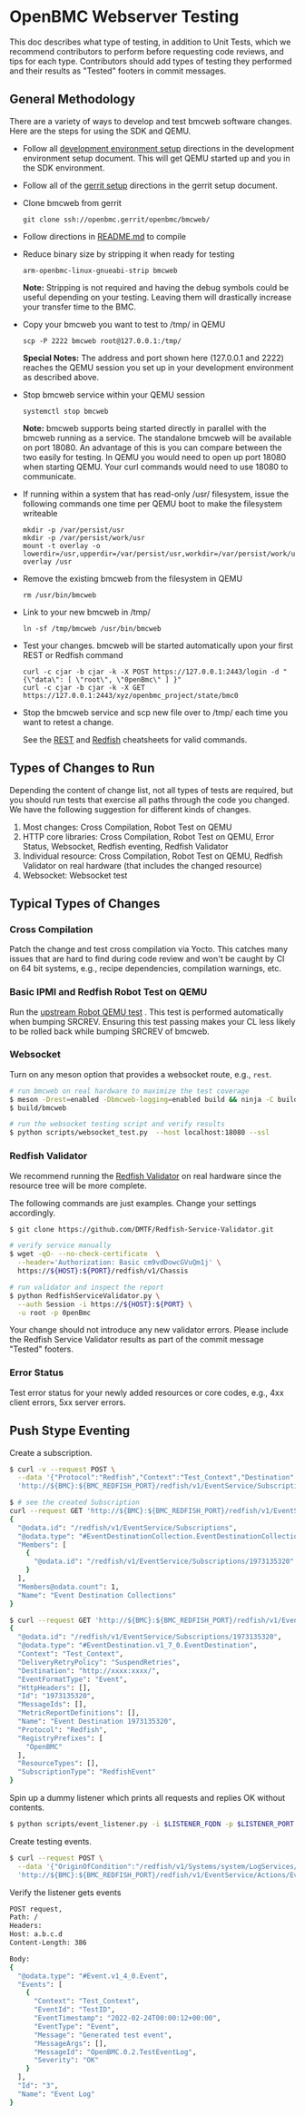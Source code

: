 # OpenBMC Webserver Testing

This doc describes what type of testing, in addition to Unit Tests, which we
recommend contributors to perform before requesting code reviews, and tips for
each type. Contributors should add types of testing they performed and their
results as "Tested" footers in commit messages.

## General Methodology
There are a variety of ways to develop and test bmcweb software changes.
Here are the steps for using the SDK and QEMU.

- Follow all [development environment setup](https://github.com/openbmc/docs/blob/master/development/dev-environment.md)
directions in the development environment setup document. This will get
QEMU started up and you in the SDK environment.
- Follow all of the [gerrit setup](https://github.com/openbmc/docs/blob/master/development/gerrit-setup.md)
directions in the gerrit setup document.
- Clone bmcweb from gerrit
  ```
  git clone ssh://openbmc.gerrit/openbmc/bmcweb/
  ```

- Follow directions in [README.md](https://github.com/openbmc/bmcweb#configuration) to compile

- Reduce binary size by stripping it when ready for testing
  ```
  arm-openbmc-linux-gnueabi-strip bmcweb
  ```
  **Note:** Stripping is not required and having the debug symbols could be
  useful depending on your testing. Leaving them will drastically increase
  your transfer time to the BMC.

- Copy your bmcweb you want to test to /tmp/ in QEMU
  ```
  scp -P 2222 bmcweb root@127.0.0.1:/tmp/
  ```
  **Special Notes:**
  The address and port shown here (127.0.0.1 and 2222) reaches the QEMU session
  you set up in your development environment as described above.

- Stop bmcweb service within your QEMU session
  ```
  systemctl stop bmcweb
  ```
  **Note:** bmcweb supports being started directly in parallel with the bmcweb
  running as a service. The standalone bmcweb will be available on port 18080.
  An advantage of this is you can compare between the two easily for testing.
  In QEMU you would need to open up port 18080 when starting QEMU. Your curl
  commands would need to use 18080 to communicate.

- If running within a system that has read-only /usr/ filesystem, issue
the following commands one time per QEMU boot to make the filesystem
writeable
  ```
  mkdir -p /var/persist/usr
  mkdir -p /var/persist/work/usr
  mount -t overlay -o lowerdir=/usr,upperdir=/var/persist/usr,workdir=/var/persist/work/usr overlay /usr
  ```

- Remove the existing bmcweb from the filesystem in QEMU
  ```
  rm /usr/bin/bmcweb
  ```

- Link to your new bmcweb in /tmp/
  ```
  ln -sf /tmp/bmcweb /usr/bin/bmcweb
  ```

- Test your changes. bmcweb will be started automatically upon your
first REST or Redfish command
  ```
  curl -c cjar -b cjar -k -X POST https://127.0.0.1:2443/login -d "{\"data\": [ \"root\", \"0penBmc\" ] }"
  curl -c cjar -b cjar -k -X GET https://127.0.0.1:2443/xyz/openbmc_project/state/bmc0
  ```

- Stop the bmcweb service and scp new file over to /tmp/ each time you
want to retest a change.

  See the [REST](https://github.com/openbmc/docs/blob/master/REST-cheatsheet.md)
  and [Redfish](https://github.com/openbmc/docs/blob/master/REDFISH-cheatsheet.md) cheatsheets for valid commands.


## Types of Changes to Run
Depending the content of change list, not all types of tests are required, but
you should run tests that exercise all paths through the code you changed. We
have the following suggestion for different kinds of changes.

1. Most changes: Cross Compilation, Robot Test on QEMU 
2. HTTP core libraries: Cross Compilation, Robot Test on QEMU, Error Status, Websocket,
Redfish eventing, Redfish Validator
3. Individual resource: Cross Compilation, Robot Test on QEMU, Redfish Validator 
on real hardware (that includes the changed resource)
4. Websocket: Websocket test

## Typical Types of Changes

### Cross Compilation
Patch the change and test cross compilation via Yocto. This catches many issues
that are hard to find during code review and won't be caught by CI on 64 bit
systems, e.g., recipe dependencies, compilation warnings, etc.

### Basic IPMI and Redfish Robot Test on QEMU

Run
the [upstream Robot QEMU test](https://github.com/openbmc/openbmc-build-scripts/blob/master/run-qemu-robot-test.sh)
. This test is performed automatically when bumping SRCREV. Ensuring this test
passing makes your CL less likely to be rolled back while bumping SRCREV of
bmcweb.

### Websocket

Turn on any meson option that provides a websocket route, e.g., `rest`.

```bash
# run bmcweb on real hardware to maximize the test coverage
$ meson -Drest=enabled -Dbmcweb-logging=enabled build && ninja -C build
$ build/bmcweb

# run the websocket testing script and verify results
$ python scripts/websocket_test.py  --host localhost:18080 --ssl
```

### Redfish Validator

We recommend running
the [Redfish Validator](https://github.com/DMTF/Redfish-Service-Validator.git)
on real hardware since the resource tree will be more complete.

The following commands are just examples. Change your settings accordingly.

```bash
$ git clone https://github.com/DMTF/Redfish-Service-Validator.git

# verify service manually
$ wget -qO- --no-check-certificate  \
  --header='Authorization: Basic cm9vdDowcGVuQm1j' \
  https://${HOST}:${PORT}/redfish/v1/Chassis

# run validator and inspect the report
$ python RedfishServiceValidator.py \
  --auth Session -i https://${HOST}:${PORT} \
  -u root -p 0penBmc
```

Your change should not introduce any new validator errors. Please include
the Redfish Service Validator results as part of the commit message
"Tested" footers.

### Error Status

Test error status for your newly added resources or core codes, e.g., 4xx client
errors, 5xx server errors.

## Push Stype Eventing

Create a subscription.

```bash
$ curl -v --request POST \
  --data '{"Protocol":"Redfish","Context":"Test_Context","Destination":"http://$LISTENER_FQDN:$LISTENER_PORT/","EventFormatType":"Event","SubscriptionType":"RedfishEvent","DeliveryRetryPolicy":"SuspendRetries","RegistryPrefixes":["OpenBMC"]}' \
  'http://${BMC}:${BMC_REDFISH_PORT}/redfish/v1/EventService/Subscriptions'

$ # see the created Subscription
curl --request GET 'http://${BMC}:${BMC_REDFISH_PORT}/redfish/v1/EventService/Subscriptions/'
{
  "@odata.id": "/redfish/v1/EventService/Subscriptions",
  "@odata.type": "#EventDestinationCollection.EventDestinationCollection",
  "Members": [
    {
      "@odata.id": "/redfish/v1/EventService/Subscriptions/1973135320"
    }
  ],
  "Members@odata.count": 1,
  "Name": "Event Destination Collections"
}

$ curl --request GET 'http://${BMC}:${BMC_REDFISH_PORT}/redfish/v1/EventService/Subscriptions/1973135320'
{
  "@odata.id": "/redfish/v1/EventService/Subscriptions/1973135320",
  "@odata.type": "#EventDestination.v1_7_0.EventDestination",
  "Context": "Test_Context",
  "DeliveryRetryPolicy": "SuspendRetries",
  "Destination": "http://xxxx:xxxx/",
  "EventFormatType": "Event",
  "HttpHeaders": [],
  "Id": "1973135320",
  "MessageIds": [],
  "MetricReportDefinitions": [],
  "Name": "Event Destination 1973135320",
  "Protocol": "Redfish",
  "RegistryPrefixes": [
    "OpenBMC"
  ],
  "ResourceTypes": [],
  "SubscriptionType": "RedfishEvent"
}
```

Spin up a dummy listener which prints all requests and replies OK without
contents.

```bash
$ python scripts/event_listener.py -i $LISTENER_FQDN -p $LISTENER_PORT
```

Create testing events.

```bash
$ curl --request POST \
  --data '{"OriginOfCondition":"/redfish/v1/Systems/system/LogServices/EventLog","EventId":"xxxx"}' \
  'http://${BMC}:${BMC_REDFISH_PORT}/redfish/v1/EventService/Actions/EventService.SubmitTestEvent'
```

Verify the listener gets events

```bash
POST request,
Path: /
Headers:
Host: a.b.c.d
Content-Length: 386

Body:
{
  "@odata.type": "#Event.v1_4_0.Event",
  "Events": [
    {
      "Context": "Test_Context",
      "EventId": "TestID",
      "EventTimestamp": "2022-02-24T00:00:12+00:00",
      "EventType": "Event",
      "Message": "Generated test event",
      "MessageArgs": [],
      "MessageId": "OpenBMC.0.2.TestEventLog",
      "Severity": "OK"
    }
  ],
  "Id": "3",
  "Name": "Event Log"
}
```
